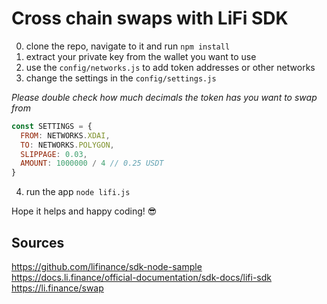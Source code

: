 # Cross chain swaps with LiFi SDK

0. clone the repo, navigate to it and run `npm install`
1. extract your private key from the wallet you want to use
2. use the `config/networks.js` to add token addresses or other networks
3. change the settings in the `config/settings.js`

*Please double check how much decimals the token has you want to swap from*
```js
const SETTINGS = {
  FROM: NETWORKS.XDAI,
  TO: NETWORKS.POLYGON,
  SLIPPAGE: 0.03,
  AMOUNT: 1000000 / 4 // 0.25 USDT
}
```

4. run the app `node lifi.js`

Hope it helps and happy coding! 😎

## Sources
https://github.com/lifinance/sdk-node-sample  
https://docs.li.finance/official-documentation/sdk-docs/lifi-sdk  
https://li.finance/swap